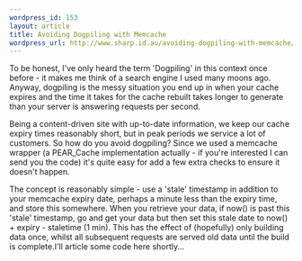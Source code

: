 ```yaml
--- 
wordpress_id: 153
layout: article
title: Avoiding Dogpiling with Memcache
wordpress_url: http://www.sharp.id.au/avoiding-dogpiling-with-memcache/
---
```

<p>To be honest, I've only heard the term 'Dogpiling' in this context once before - it makes me think of a search engine I used many moons ago. Anyway, dogpiling is the messy situation you end up in when your cache expires and the time it takes for the cache  rebuilt takes longer to generate than your server is answering requests per second.</p>

<p>Being a content-driven site with up-to-date information, we keep our cache expiry times reasonably short, but in peak periods we service a lot of customers. So how do you avoid dogpiling? Since we used a memcache wrapper (a PEAR_Cache implementation actually - if you're interested I can send you the code) it's quite easy for add a few extra checks to ensure it doesn't happen.</p>

<p>The concept is reasonably simple - use a 'stale' timestamp in addition to your memcache expiry date, perhaps a minute less than the expiry time, and store this somewhere. When you retrieve your data, if now() is past this 'stale' timestamp, go and get your data but then set this stale date to now() + expiry - staletime (1 min). This has the effect of (hopefully) only building data once, whilst all subsequent requests are served old data until the build is complete.I'll article some code here shortly...</p>
